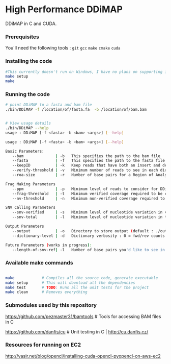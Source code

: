 High Performance DDiMAP
=======================
DDiMAP in C and CUDA.

### Prerequisites
You'll need the following tools : `git` `gcc` `make` `cmake` `cuda`

### Installing the code
```bash
#This currently doesn't run on Windows, I have no plans on supporting it either.
make setup
make
```

### Running the code

```bash
# point DDiMAP to a fasta and bam file
./bin/DDiMAP -f /location/of/fasta.fa  -b /location/of/bam.bam


# View usage details
./bin/DDiMAP --help
usage : DDiMAP [-f <fasta> -b <bam> <args>] [--help]

usage : DDiMAP [-f <fasta> -b <bam> <args>] [--help]

Basic Parameters:
   --bam              | -b   This specifies the path to the bam file
   --fasta            | -f   This specifies the path to the fasta file
   --keepID           | -k   Keep reads that have both an insert and delete in CIGAR string
   --verify-threshold | -v   Minimum number of reads to see in each direction (default : 2)
   --roa-size         | -r   Number of base pairs for a Region of Analysis    (default : 34)

Frag Making Parameters
   --ppm              | -p   Minimum level of reads to consider for DDiMAP    (default : 750ppm) | TODO: make this real ppm.
   --frag-threshold   | -t   Minimum verified coverage required to be considered for frags (default : .01)
   --nv-threshold     | -n   Minimum non-verified coverage required to be considered for frags (default : .1)

SNV Calling Parameters
   --snv-verified     | -s   Minimum level of nucleotide variation in verified words to call an SNV (default : .03)
   --snv-total        | -l   Minimum level of nucleotide variation in total to call an SNV (default : .1)

Output Parameters
   --output           | -o   Directory to store output (default : ./output/ )
   --dictionary-level | -d   Dictionary verbosity : 0 = fwd/rev counts | 1 = in/del data | 2 = frag mappings (default : 0)

Future Parameters (works in progress):
   --length-of-snv-ref| -l   Number of base pairs you'd like to see in SNV
```


### Available make commands
```bash

make            # Compiles all the source code, generate executable
make setup      # This will download all the dependencies
make test       # TODO: Runs all the unit tests for the project
make clean      # Removes everything

```

### Submodules used by this repository

https://github.com/pezmaster31/bamtools     # Tools for accessing BAM files in C

https://github.com/danfis/cu                # Unit testing in C | http://cu.danfis.cz/


### Resources for running on EC2
http://vasir.net/blog/opencl/installing-cuda-opencl-pyopencl-on-aws-ec2


